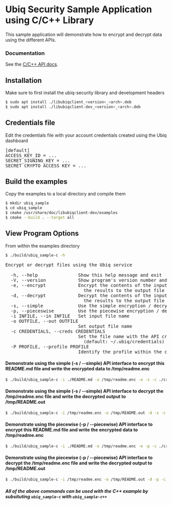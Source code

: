 # Ubiq Security Sample Application using C/C++ Library

This sample application will demonstrate how to encrypt and decrypt data using the different APIs.

### Documentation

See the [C/C++ API docs](https://dev.ubiqsecurity.com/docs/api).

## Installation

Make sure to first install the ubiq-security library and development headers

```sh
$ sudo apt install ./libubiqclient_<version>_<arch>.deb
$ sudo apt install ./libubiqclient-dev_<version>_<arch>.deb
```

## Credentials file

Edit the credentials file with your account credentials created using the Ubiq dashboard

<pre>
[default]
ACCESS_KEY_ID = ...  
SECRET_SIGNING_KEY = ...  
SECRET_CRYPTO_ACCESS_KEY = ...  
</pre>

## Build the examples

Copy the examples to a local directory and compile them

```sh
$ mkdir ubiq_sample
$ cd ubiq_sample
$ cmake /usr/share/doc/libubiqclient-dev/examples
$ cmake --build . --target all
```

## View Program Options

From within the examples directory

```sh
$ ./build/ubiq_sample-c -h
```
<pre>
Encrypt or decrypt files using the Ubiq service

  -h, --help               Show this help message and exit
  -V, --version            Show program's version number and exit
  -e, --encrypt            Encrypt the contents of the input file and write
                             the results to the output file
  -d, --decrypt            Decrypt the contents of the input file and write
                             the results to the output file
  -s, --simple             Use the simple encryption / decryption interfaces
  -p, --pieceswise         Use the piecewise encryption / decryption interfaces
  -i INFILE, --in INFILE   Set input file name
  -o OUTFILE, --out OUTFILE
                           Set output file name
  -c CREDENTIALS, --creds CREDENTIALS
                           Set the file name with the API credentials
                             (default: ~/.ubiq/credentials)
  -P PROFILE, --profile PROFILE
                           Identify the profile within the credentials file
</pre>

#### Demonstrate using the simple (-s / --simple) API interface to encrypt this README.md file and write the encrypted data to /tmp/readme.enc

```sh
$ ./build/ubiq_sample-c -i ./README.md -o /tmp/readme.enc -e -s -c ./credentials 
```

#### Demonstrate using the simple (-s / --simple) API interface to decrypt the /tmp/readme.enc file and write the decrypted output to /tmp/README.out

```sh
$ ./build/ubiq_sample-c -i /tmp/readme.enc -o /tmp/README.out -d -s -c ./credentials
```

#### Demonstrate using the piecewise (-p / --piecewise) API interface to encrypt this README.md file and write the encrypted data to /tmp/readme.enc

```sh
$ ./build/ubiq_sample-c -i ./README.md -o /tmp/readme.enc -e -p -c ./credentials
```

#### Demonstrate using the piecewise (-p / --piecewise) API interface to decrypt the /tmp/readme.enc file and write the decrypted output to /tmp/README.out

```sh
$ ./build/ubiq_sample-c -i /tmp/readme.enc -o /tmp/README.out -d -p -c ./credentials
```

##### _All of the above commands can be used with the C++ example by subsituting `ubiq_sample-c` with `ubiq_sample-c++`_
